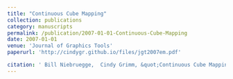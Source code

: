 ```yaml
---
title: "Continuous Cube Mapping"
collection: publications
category: manuscripts
permalink: /publication/2007-01-01-Continuous-Cube-Mapping
date: 2007-01-01
venue: 'Journal of Graphics Tools'
paperurl: 'http://cindygr.github.io/files/jgt2007em.pdf'

citation: ' Bill Niebruegge,  Cindy Grimm, &quot;Continuous Cube Mapping.&quot; Journal of Graphics Tools, 2007.'
---
```


